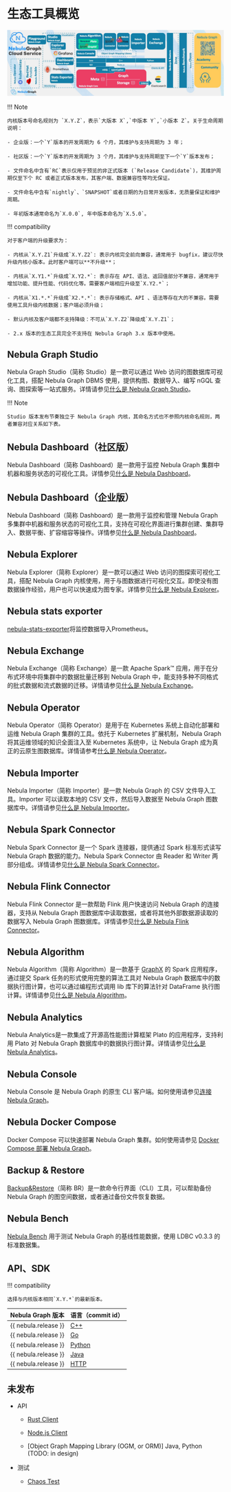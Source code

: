 # 生态工具概览

![Nebula Graph 鸟瞰图](../1.introduction/nebula-birdview.png)

!!! Note 

    内核版本号命名规则为 `X.Y.Z`，表示`大版本 X`,`中版本 Y`,`小版本 Z`。关于生命周期说明：

    - 企业版：一个`Y`版本的开发周期为 6 个月，其维护与支持周期为 3 年；
    
    - 社区版：一个`Y`版本的开发周期为 3 个月，其维护与支持周期至下一个`Y`版本发布；
   
    - 文件命名中含有`RC`表示仅用于预览的非正式版本 (`Release Candidate`)，其维护周期仅至下个 RC 或者正式版本发布，其客户端、数据兼容性等均无保证。
    
    - 文件命名中含有`nightly`、`SNAPSHOT`或者日期的为日常开发版本，无质量保证和维护周期。
    
    - 年初版本通常命名为`X.0.0`, 年中版本命名为`X.5.0`。

!!! compatibility

    对于客户端的升级要求为：

    - 内核从`X.Y.Z1`升级成`X.Y.Z2`: 表示内核完全前向兼容，通常用于 bugfix，建议尽快升级内核小版本。此时客户端可以**不升级**；
    
    - 内核从`X.Y1.*`升级成`X.Y2.*`: 表示存在 API、语法、返回值部分不兼容，通常用于增加功能、提升性能、代码优化等。需要客户端相应升级至`X.Y2.*`；
    
    - 内核从`X1.*.*`升级成`X2.*.*`: 表示存储格式、API 、语法等存在大的不兼容。需要使用工具升级内核数据；客户端必须升级；

    - 默认内核及客户端都不支持降级：不可从`X.Y.Z2`降级成`X.Y.Z1`；
   
    - 2.x 版本的生态工具完全不支持在 Nebula Graph 3.x 版本中使用。


## Nebula Graph Studio

Nebula Graph Studio（简称 Studio）是一款可以通过 Web 访问的图数据库可视化工具，搭配 Nebula Graph DBMS 使用，提供构图、数据导入、编写 nGQL 查询、图探索等一站式服务。详情请参见[什么是 Nebula Graph Studio](../nebula-studio/about-studio/st-ug-what-is-graph-studio.md)。

!!! Note

    Studio 版本发布节奏独立于 Nebula Graph 内核，其命名方式也不参照内核命名规则，两者兼容对应关系如下表。


## Nebula Dashboard（社区版）

Nebula Dashboard（简称 Dashboard）是一款用于监控 Nebula Graph 集群中机器和服务状态的可视化工具。详情参见[什么是 Nebula Dashboard](../nebula-dashboard/1.what-is-dashboard.md)。


## Nebula Dashboard（企业版）

Nebula Dashboard（简称 Dashboard）是一款用于监控和管理 Nebula Graph 多集群中机器和服务状态的可视化工具，支持在可视化界面进行集群创建、集群导入、数据平衡、扩容缩容等操作。详情参见[什么是 Nebula Dashboard](../nebula-dashboard-ent/1.what-is-dashboard-ent.md)。

## Nebula Explorer

Nebula Explorer（简称 Explorer）是一款可以通过 Web 访问的图探索可视化工具，搭配 Nebula Graph 内核使用，用于与图数据进行可视化交互。即使没有图数据操作经验，用户也可以快速成为图专家。详情参见[什么是 Nebula Explorer](../nebula-explorer/about-explorer/ex-ug-what-is-explorer.md)。

## Nebula stats exporter	

[nebula-stats-exporter](https://github.com/vesoft-inc/nebula-stats-exporter)将监控数据导入Prometheus。

## Nebula Exchange

Nebula Exchange（简称 Exchange）是一款 Apache Spark&trade; 应用，用于在分布式环境中将集群中的数据批量迁移到 Nebula Graph 中，能支持多种不同格式的批式数据和流式数据的迁移。详情请参见[什么是 Nebula Exchange](../nebula-exchange/about-exchange/ex-ug-what-is-exchange.md)。


## Nebula Operator

Nebula Operator（简称 Operator）是用于在 Kubernetes 系统上自动化部署和运维 Nebula Graph 集群的工具。依托于 Kubernetes 扩展机制，Nebula Graph 将其运维领域的知识全面注入至 Kubernetes 系统中，让 Nebula Graph 成为真正的云原生图数据库。详情请参考[什么是 Nebula Operator](../nebula-operator/1.introduction-to-nebula-operator.md)。


## Nebula Importer

Nebula Importer（简称 Importer）是一款 Nebula Graph 的 CSV 文件导入工具。Importer 可以读取本地的 CSV 文件，然后导入数据至 Nebula Graph 图数据库中。详情请参见[什么是 Nebula Importer](../nebula-importer/use-importer.md)。

## Nebula Spark Connector

Nebula Spark Connector 是一个 Spark 连接器，提供通过 Spark 标准形式读写 Nebula Graph 数据的能力。Nebula Spark Connector 由 Reader 和 Writer 两部分组成。详情请参见[什么是 Nebula Spark Connector](../nebula-spark-connector.md)。

## Nebula Flink Connector

Nebula Flink Connector 是一款帮助 Flink 用户快速访问 Nebula Graph 的连接器，支持从 Nebula Graph 图数据库中读取数据，或者将其他外部数据源读取的数据写入 Nebula Graph 图数据库。详情请参见[什么是 Nebula Flink Connector](../nebula-flink-connector.md)。

## Nebula Algorithm

Nebula Algorithm（简称 Algorithm）是一款基于 [GraphX](https://spark.apache.org/graphx/) 的 Spark 应用程序，通过提交 Spark 任务的形式使用完整的算法工具对 Nebula Graph 数据库中的数据执行图计算，也可以通过编程形式调用 lib 库下的算法针对 DataFrame 执行图计算。详情请参见[什么是 Nebula Algorithm](../nebula-algorithm.md)。

## Nebula Analytics

Nebula Analytics是一款集成了开源高性能图计算框架 Plato 的应用程序，支持利用 Plato 对 Nebula Graph 数据库中的数据执行图计算。详情请参见[什么是 Nebula Analytics](../nebula-analytics.md)。

## Nebula Console

Nebula Console 是 Nebula Graph 的原生 CLI 客户端。如何使用请参见[连接 Nebula Graph](../2.quick-start/3.connect-to-nebula-graph.md)。

## Nebula Docker Compose

Docker Compose 可以快速部署 Nebula Graph 集群。如何使用请参见 [Docker Compose 部署 Nebula Graph](../4.deployment-and-installation/2.compile-and-install-nebula-graph/3.deploy-nebula-graph-with-docker-compose.md)。

## Backup & Restore

[Backup&Restore](https://github.com/vesoft-inc/nebula-br)（简称 BR）是一款命令行界面（CLI）工具，可以帮助备份 Nebula Graph 的图空间数据，或者通过备份文件恢复数据。

## Nebula Bench

[Nebula Bench](https://github.com/vesoft-inc/nebula-bench) 用于测试 Nebula Graph 的基线性能数据，使用 LDBC v0.3.3 的标准数据集。

## API、SDK

!!! compatibility

    选择与内核版本相同`X.Y.*`的最新版本。

|Nebula Graph 版本| 语言（commit id） |
|:---| :--- |
| {{ nebula.release }}| [C++](https://github.com/vesoft-inc/nebula-cpp/tree/{{cpp.branch}})|
| {{ nebula.release }}| [Go](https://github.com/vesoft-inc/nebula-go/tree/{{go.branch}})|
| {{ nebula.release }}| [Python](https://github.com/vesoft-inc/nebula-python/tree/{{python.branch}}) |
| {{ nebula.release }}| [Java](https://github.com/vesoft-inc/nebula-java/tree/{{java.branch}}) |
| {{ nebula.release }} | [HTTP](https://github.com/vesoft-inc/nebula-http-gateway) |

## 未发布

- API

  - [Rust Client](https://github.com/vesoft-inc/nebula-rust)

  - [Node.js Client](https://github.com/vesoft-inc/nebula-node)

  - [Object Graph Mapping Library (OGM, or ORM)] Java, Python (TODO: in design) 

- 测试

  - [Chaos Test](https://github.com/vesoft-inc/nebula-chaos)
